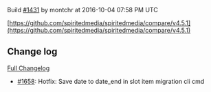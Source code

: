 Build [#1431](https://circleci.com/gh/spiritedmedia/spiritedmedia/1431) by montchr at 2016-10-04 07:58 PM UTC

[https://github.com/spiritedmedia/spiritedmedia/compare/v4.5.1](https://github.com/spiritedmedia/spiritedmedia/compare/v4.5.1)
## Change log
[Full Changelog](https://github.com/spiritedmedia/spiritedmedia/compare/v4.5.0...v4.5.1)

 - [#1658](https://github.com/spiritedmedia/spiritedmedia/pull/1658): Hotfix: Save date to date_end in slot item migration cli cmd
